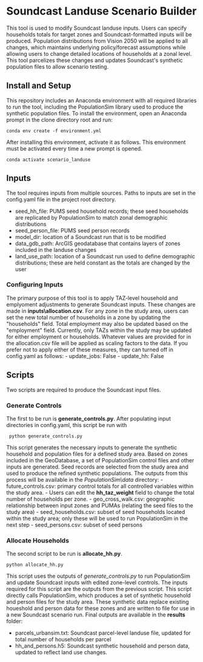# Soundcast Landuse Scenario Builder

This tool is used to modify Soundcast landuse inputs. Users can specify households totals for target zones and Soundcast-formatted inputs will be produced. Population distributions from Vision 2050 will be applied to all changes, which maintains underlying policy/forecast assumptions while allowing users to change detailed locations of households at a zonal level. This tool parcelizes these changes and updates Soundcast's synthetic population files to allow scenario testing. 

## Install and Setup
This repository includes an Anaconda environment with all required libraries to run the tool, including the PopulationSim library used to produce the synthetic population files. To install the environment, open an Anaconda prompt in the clone directory root and run:

    conda env create -f environment.yml
    
After installing this environment, activate it as follows. This environment must be activated every time a new prompt is opened.
    
    conda activate scenario_landuse

## Inputs
The tool requires inputs from multiple sources. Paths to inputs are set in the config.yaml file in the project root directory. 
- seed_hh_file: PUMS seed household records; these seed households are replicated by PopulationSim to match zonal demographic distributions
- seed_person_file: PUMS seed person records
- model_dir: location of a Soundcast run that is to be modified
- data_gdb_path: ArcGIS geodatabase that contains layers of zones included in the landuse changes
- land_use_path: location of a Soundcast run used to define demographic distributions; these are held constant as the totals are changed by the user

### Configuring Inputs
The primary purpose of this tool is to apply TAZ-level household and emplyoment adjustments to generate Soundcast inputs. These changes are made in **inputs\allocation.csv**. For any zone in the study area, users can set the new total number of households in a zone by updating the "households" field. Total employment may also be updated based on the "employment" field. Currently, only TAZs within the study may be updated for either employment or households. Whatever values are provided for in the allocation.csv file will be applied as scaling factors to the data. If you prefer not to apply either of these measures, they can turned off in config.yaml as follows:
    - update_jobs: False
    - update_hh: False

## Scripts
Two scripts are required to produce the Soundcast input files. 

### Generate Controls
The first to be run is **generate_controls.py**. After populating input directories in config.yaml, this script be run with

     python generate_controls.py

This script generates the necessary inputs to generate the synthetic household and population files for a defined study area. Based on zones included in the GeoDatabase, a set of PopulationSim control files and other inputs are generated. Seed records are selected from the study area and used to produce the refined synthetic populations. The outputs from this process will be available in the *PopulationSim\data* directory:
     - future_controls.csv: primary control totals for all controlled variables within the study area. 
         - Users can edit the **hh_taz_weight** field to change the total number of households per zone. 
     - geo_cross_walk.csv: geographic relationship between input zones and PUMAs (relating the seed files to the study area)
     - seed_households.csv: subset of seed households located within the study area; only these will be used to run PopulationSim in the next step
     - seed_persons.csv: subset of seed persons 
     
### Allocate Households
The second script to be run is **allocate_hh.py**. 

    python allocate_hh.py
    
This script uses the outputs of *generate_controls.py* to run PopulationSim and update Soundcast inputs with edited zone-level controls. The inputs required for this script are the outputs from the previous script. This script directly calls PopulationSim, which produces a set of synthetic household and person files for the study area. These synthetic data replace existing houeshold and person data for these zones and are written to file for use in a new Soundcast scenario run. Final outputs are available in the **results** folder:
- parcels_urbansim.txt: Soundcast parcel-level landuse file, updated for total number of households per parcel
- hh_and_persons.h5: Soundcast synthetic household and person data, updated to reflect land use changes. 
    
